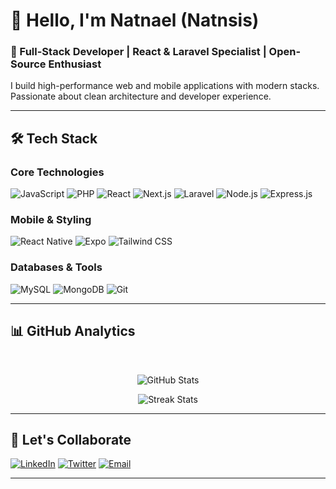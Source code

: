 # 👋 Hello, I'm Natnael (Natnsis)

### 🚀 Full-Stack Developer | React & Laravel Specialist | Open-Source Enthusiast

I build high-performance web and mobile applications with modern stacks. Passionate about clean architecture and developer experience.

---

## 🛠️ Tech Stack

### Core Technologies
![JavaScript](https://img.shields.io/badge/-JavaScript-F7DF1E?logo=javascript&logoColor=black)
![PHP](https://img.shields.io/badge/-PHP-777BB4?logo=php&logoColor=white)
![React](https://img.shields.io/badge/-React-61DAFB?logo=react&logoColor=black)
![Next.js](https://img.shields.io/badge/-Next.js-000000?logo=next.js&logoColor=white)
![Laravel](https://img.shields.io/badge/-Laravel-FF2D20?logo=laravel&logoColor=white)
![Node.js](https://img.shields.io/badge/-Node.js-339933?logo=node.js&logoColor=white)
![Express.js](https://img.shields.io/badge/-Express.js-000000?logo=express&logoColor=white)

### Mobile & Styling
![React Native](https://img.shields.io/badge/-React%20Native-61DAFB?logo=react&logoColor=black)
![Expo](https://img.shields.io/badge/-Expo-000020?logo=expo&logoColor=white)
![Tailwind CSS](https://img.shields.io/badge/-Tailwind%20CSS-06B6D4?logo=tailwind-css&logoColor=white)

### Databases & Tools
![MySQL](https://img.shields.io/badge/-MySQL-4479A1?logo=mysql&logoColor=white)
![MongoDB](https://img.shields.io/badge/-MongoDB-47A248?logo=mongodb&logoColor=white)
![Git](https://img.shields.io/badge/-Git-F05032?logo=git&logoColor=white)

---



## 📊 GitHub Analytics

<div align="center">

  

![GitHub Stats](https://github-readme-stats.vercel.app/api?username=Natnsis&show_icons=true&theme=radical&hide_border=true&include_all_commits=true)



![Streak Stats](https://github-readme-streak-stats.herokuapp.com/?user=Natnsis&theme=radical&hide_border=true)



</div>



---

## 🤝 Let's Collaborate
[![LinkedIn](https://img.shields.io/badge/LinkedIn-0077B5?logo=linkedin)](https://www.linkedin.com/in/natnael-sisay-orcadev?lipi=urn%3Ali%3Apage%3Ad_flagship3_profile_view_base_contact_details%3Bvsfv3VFhSQqaP972g6J6pg%3D%3D)
[![Twitter](https://img.shields.io/badge/Twitter-1DA1F2?logo=twitter)]([https://twitter.com/yourhandle](https://x.com/Natnael1654734))
[![Email](https://img.shields.io/badge/Email-D14836?logo=gmail)](mailto:nsisay49@gmail.com)

---
